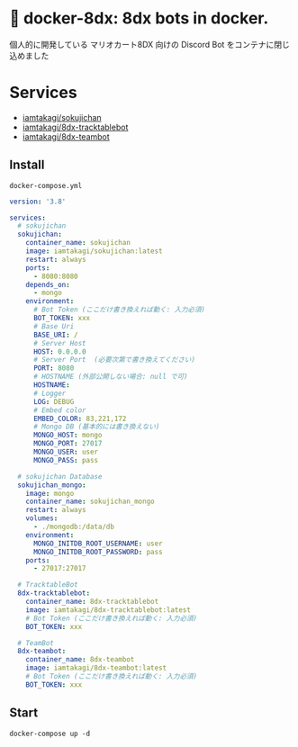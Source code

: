 # 🐳 docker-8dx: 8dx bots in docker.
個人的に開発している マリオカート8DX 向けの Discord Bot をコンテナに閉じ込めました

# Services
- [iamtakagi/sokujichan](https://github.com/iamtakagi/sokujichan)
- [iamtakagi/8dx-tracktablebot](https://github.com/iamtakagi/8dx-tracktablebot)
- [iamtakagi/8dx-teambot](https://github.com/iamtakagi/8dx-teambot)

## Install
`docker-compose.yml`
```yml
version: '3.8'

services:
  # sokujichan
  sokujichan:
    container_name: sokujichan
    image: iamtakagi/sokujichan:latest
    restart: always
    ports:
      - 8080:8080
    depends_on:
      - mongo
    environment:
      # Bot Token (ここだけ書き換えれば動く: 入力必須)
      BOT_TOKEN: xxx
      # Base Uri
      BASE_URI: /
      # Server Host
      HOST: 0.0.0.0
      # Server Port  (必要次第で書き換えてください)
      PORT: 8080
      # HOSTNAME (外部公開しない場合: null で可)
      HOSTNAME:
      # Logger
      LOG: DEBUG
      # Embed color
      EMBED_COLOR: 83,221,172
      # Mongo DB (基本的には書き換えない)
      MONGO_HOST: mongo
      MONGO_PORT: 27017
      MONGO_USER: user
      MONGO_PASS: pass

  # sokujichan Database  
  sokujichan_mongo:
    image: mongo
    container_name: sokujichan_mongo
    restart: always
    volumes:
      - ./mongodb:/data/db
    environment:
      MONGO_INITDB_ROOT_USERNAME: user
      MONGO_INITDB_ROOT_PASSWORD: pass
    ports:
      - 27017:27017

  # TracktableBot
  8dx-tracktablebot:
    container_name: 8dx-tracktablebot
    image: iamtakagi/8dx-tracktablebot:latest
    # Bot Token (ここだけ書き換えれば動く: 入力必須)
    BOT_TOKEN: xxx

  # TeamBot
  8dx-teambot:
    container_name: 8dx-teambot
    image: iamtakagi/8dx-teambot:latest
    # Bot Token (ここだけ書き換えれば動く: 入力必須)
    BOT_TOKEN: xxx
```

## Start
```console
docker-compose up -d
```
